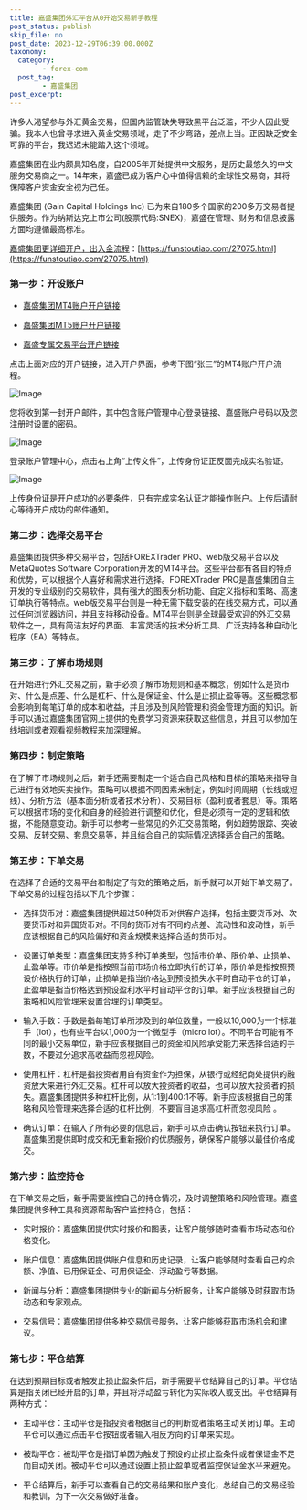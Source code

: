 ```yaml
---
title: 嘉盛集团外汇平台从0开始交易新手教程
post_status: publish
skip_file: no
post_date: 2023-12-29T06:39:00.000Z
taxonomy:
  category:
        - forex-com
  post_tag:
        - 嘉盛集团
post_excerpt: 
---
```

许多人渴望参与外汇黄金交易，但国内监管缺失导致黑平台泛滥，不少人因此受骗。我本人也曾寻求进入黄金交易领域，走了不少弯路，差点上当。正因缺乏安全可靠的平台，我迟迟未能踏入这个领域。

嘉盛集团在业内颇具知名度，自2005年开始提供中文服务，是历史最悠久的中文服务交易商之一。14年来，嘉盛已成为客户心中值得信赖的全球性交易商，其将保障客户资金安全视为己任。

嘉盛集团 (Gain Capital Holdings Inc) 已为来自180多个国家的200多万交易者提供服务。作为纳斯达克上市公司(股票代码:SNEX)，嘉盛在管理、财务和信息披露方面均遵循最高标准。

[嘉盛集团更详细开户，出入金流程](https://funstoutiao.com/27075.html)：[https://funstoutiao.com/27075.html](https://funstoutiao.com/27075.html)

### 第一步：开设账户

* [嘉盛集团MT4账户开户链接](https://s.ssgg.net/jsmt4)

* [嘉盛集团MT5账户开户链接](https://s.ssgg.net/jsmt5)

* [嘉盛专属交易平台开户链接](https://s.ssgg.net/js)

点击上面对应的开户链接，进入开户界面，参考下图“张三”的MT4账户开户流程。

![Image](https://prod-files-secure.s3.us-west-2.amazonaws.com/39ed1227-6d7d-4570-be36-9ccd4a2c4241/7a167aea-686b-400d-af59-4e18eb607a40/640.png?X-Amz-Algorithm=AWS4-HMAC-SHA256&X-Amz-Content-Sha256=UNSIGNED-PAYLOAD&X-Amz-Credential=ASIAZI2LB4665A3XJMHR%2F20250309%2Fus-west-2%2Fs3%2Faws4_request&X-Amz-Date=20250309T041309Z&X-Amz-Expires=3600&X-Amz-Security-Token=IQoJb3JpZ2luX2VjECQaCXVzLXdlc3QtMiJHMEUCIQDGp528yf0el6rJEWmZkfhxQMIKcCbf12YYuPwKeJBpIAIgKX2Z4f9Jb%2FIX9jIBo9f24ShPkFdtCmj9u4qFAVirtTUq%2FwMIbRAAGgw2Mzc0MjMxODM4MDUiDPNACO2ib9nDAfXN%2FSrcA3t0lhTeB9QtTkPVSwtqDDtybqHTMNsJpysIMq3A02QkebkAoSw8W4xitOaqCLxDrR8O4JKXvlfu%2B33ju%2BpVrDhPUtz2akvbwrn2qZIQnHSouAeOnKNAR6XbIceAiEzKAvP80be3I46NXak0moepNkWp1pCPFVqxpr5DUL16tk9eS8GWotA53FTbyLvZ%2FIeNVKFnwtiYb9yHQNvUtjcZs5j1F%2BT2w15yV1iwX1FLljKwHqD%2FqbTq4y8Cn%2F8i8d4eD7njBK9Gr7TT%2BPhGRd0N5I5CTff70DhYnZ0LdIJ3opFXjEkwkTmttIQHgT8Zo2mpJX910VZvTrkmhnvE9uba2J3EdSnKHvr7dfmtbPKqgOeVaqsxBGU%2B4Npsbw2srVnpC2Hp0vhlFE30GCV7PXQK4FS5irBea1z%2BUhrovihwasfveQXDVKY9IbYYfFNjJACMuZSSHwtvza9NSgx8f%2BqEnLEsAIIEA8sL8CKd13Ef7zUwasbbjpB%2FOCzdlga1DfzSIRoKIRthl33C3MKW%2B9RoLLIdzsNJ75EdAI9uAe2Qca0LAt0HyXGEbFpjOUu72VO6FnIAzO15J9%2F15m%2BlV6CbpKWHTYT9uH6DVxBvByDdmax6lWxAosBu2nMPwvTdMMGntL4GOqUBR9w3R2ff4arsrOI51oN3XZLmVCfYPGFV%2BwfQrrz%2BLlQ0ksCdNmzz1Iqf9WjMPhTEsQ%2BEszOUpKqQFnw92B5mUN1nilIPqy1Zisqx77ISeS1hMmZQ%2FOdsuUXqZ7GTjISyopMpUZgmmKy%2FHU4hHG2NX6%2B4zAQpDhvDRsNl1QjzMZT1SACvsGSCWCFAlVefTHyB2%2BrCeYMWJMmRPc8cH1dLs5CP%2BAkC&X-Amz-Signature=365421da253b5b889fbcc11288fa687995f0bb9117fffaa8c057e9e06fc697ea&X-Amz-SignedHeaders=host&x-id=GetObject)

您将收到第一封开户邮件，其中包含账户管理中心登录链接、嘉盛账户号码以及您注册时设置的密码。

![Image](https://prod-files-secure.s3.us-west-2.amazonaws.com/39ed1227-6d7d-4570-be36-9ccd4a2c4241/eaa1c6b3-2877-4284-a0e1-530e222c27fb/image.png?X-Amz-Algorithm=AWS4-HMAC-SHA256&X-Amz-Content-Sha256=UNSIGNED-PAYLOAD&X-Amz-Credential=ASIAZI2LB4665A3XJMHR%2F20250309%2Fus-west-2%2Fs3%2Faws4_request&X-Amz-Date=20250309T041309Z&X-Amz-Expires=3600&X-Amz-Security-Token=IQoJb3JpZ2luX2VjECQaCXVzLXdlc3QtMiJHMEUCIQDGp528yf0el6rJEWmZkfhxQMIKcCbf12YYuPwKeJBpIAIgKX2Z4f9Jb%2FIX9jIBo9f24ShPkFdtCmj9u4qFAVirtTUq%2FwMIbRAAGgw2Mzc0MjMxODM4MDUiDPNACO2ib9nDAfXN%2FSrcA3t0lhTeB9QtTkPVSwtqDDtybqHTMNsJpysIMq3A02QkebkAoSw8W4xitOaqCLxDrR8O4JKXvlfu%2B33ju%2BpVrDhPUtz2akvbwrn2qZIQnHSouAeOnKNAR6XbIceAiEzKAvP80be3I46NXak0moepNkWp1pCPFVqxpr5DUL16tk9eS8GWotA53FTbyLvZ%2FIeNVKFnwtiYb9yHQNvUtjcZs5j1F%2BT2w15yV1iwX1FLljKwHqD%2FqbTq4y8Cn%2F8i8d4eD7njBK9Gr7TT%2BPhGRd0N5I5CTff70DhYnZ0LdIJ3opFXjEkwkTmttIQHgT8Zo2mpJX910VZvTrkmhnvE9uba2J3EdSnKHvr7dfmtbPKqgOeVaqsxBGU%2B4Npsbw2srVnpC2Hp0vhlFE30GCV7PXQK4FS5irBea1z%2BUhrovihwasfveQXDVKY9IbYYfFNjJACMuZSSHwtvza9NSgx8f%2BqEnLEsAIIEA8sL8CKd13Ef7zUwasbbjpB%2FOCzdlga1DfzSIRoKIRthl33C3MKW%2B9RoLLIdzsNJ75EdAI9uAe2Qca0LAt0HyXGEbFpjOUu72VO6FnIAzO15J9%2F15m%2BlV6CbpKWHTYT9uH6DVxBvByDdmax6lWxAosBu2nMPwvTdMMGntL4GOqUBR9w3R2ff4arsrOI51oN3XZLmVCfYPGFV%2BwfQrrz%2BLlQ0ksCdNmzz1Iqf9WjMPhTEsQ%2BEszOUpKqQFnw92B5mUN1nilIPqy1Zisqx77ISeS1hMmZQ%2FOdsuUXqZ7GTjISyopMpUZgmmKy%2FHU4hHG2NX6%2B4zAQpDhvDRsNl1QjzMZT1SACvsGSCWCFAlVefTHyB2%2BrCeYMWJMmRPc8cH1dLs5CP%2BAkC&X-Amz-Signature=c4d1f0cf1911259343e83fa2136ba221bd293dc9cae3f27b33485235723aeee5&X-Amz-SignedHeaders=host&x-id=GetObject)

登录账户管理中心，点击右上角“上传文件”，上传身份证正反面完成实名验证。

![Image](https://prod-files-secure.s3.us-west-2.amazonaws.com/39ed1227-6d7d-4570-be36-9ccd4a2c4241/54090639-09fc-46b4-a135-e0289f707147/image.png?X-Amz-Algorithm=AWS4-HMAC-SHA256&X-Amz-Content-Sha256=UNSIGNED-PAYLOAD&X-Amz-Credential=ASIAZI2LB4665A3XJMHR%2F20250309%2Fus-west-2%2Fs3%2Faws4_request&X-Amz-Date=20250309T041309Z&X-Amz-Expires=3600&X-Amz-Security-Token=IQoJb3JpZ2luX2VjECQaCXVzLXdlc3QtMiJHMEUCIQDGp528yf0el6rJEWmZkfhxQMIKcCbf12YYuPwKeJBpIAIgKX2Z4f9Jb%2FIX9jIBo9f24ShPkFdtCmj9u4qFAVirtTUq%2FwMIbRAAGgw2Mzc0MjMxODM4MDUiDPNACO2ib9nDAfXN%2FSrcA3t0lhTeB9QtTkPVSwtqDDtybqHTMNsJpysIMq3A02QkebkAoSw8W4xitOaqCLxDrR8O4JKXvlfu%2B33ju%2BpVrDhPUtz2akvbwrn2qZIQnHSouAeOnKNAR6XbIceAiEzKAvP80be3I46NXak0moepNkWp1pCPFVqxpr5DUL16tk9eS8GWotA53FTbyLvZ%2FIeNVKFnwtiYb9yHQNvUtjcZs5j1F%2BT2w15yV1iwX1FLljKwHqD%2FqbTq4y8Cn%2F8i8d4eD7njBK9Gr7TT%2BPhGRd0N5I5CTff70DhYnZ0LdIJ3opFXjEkwkTmttIQHgT8Zo2mpJX910VZvTrkmhnvE9uba2J3EdSnKHvr7dfmtbPKqgOeVaqsxBGU%2B4Npsbw2srVnpC2Hp0vhlFE30GCV7PXQK4FS5irBea1z%2BUhrovihwasfveQXDVKY9IbYYfFNjJACMuZSSHwtvza9NSgx8f%2BqEnLEsAIIEA8sL8CKd13Ef7zUwasbbjpB%2FOCzdlga1DfzSIRoKIRthl33C3MKW%2B9RoLLIdzsNJ75EdAI9uAe2Qca0LAt0HyXGEbFpjOUu72VO6FnIAzO15J9%2F15m%2BlV6CbpKWHTYT9uH6DVxBvByDdmax6lWxAosBu2nMPwvTdMMGntL4GOqUBR9w3R2ff4arsrOI51oN3XZLmVCfYPGFV%2BwfQrrz%2BLlQ0ksCdNmzz1Iqf9WjMPhTEsQ%2BEszOUpKqQFnw92B5mUN1nilIPqy1Zisqx77ISeS1hMmZQ%2FOdsuUXqZ7GTjISyopMpUZgmmKy%2FHU4hHG2NX6%2B4zAQpDhvDRsNl1QjzMZT1SACvsGSCWCFAlVefTHyB2%2BrCeYMWJMmRPc8cH1dLs5CP%2BAkC&X-Amz-Signature=e536434e070ae83a0bf4109198ffd1dd8a6b2ffbbf7307366033d77bdd33a8da&X-Amz-SignedHeaders=host&x-id=GetObject)

上传身份证是开户成功的必要条件，只有完成实名认证才能操作账户。上传后请耐心等待开户成功的邮件通知。

### 第二步：选择交易平台

嘉盛集团提供多种交易平台，包括FOREXTrader PRO、web版交易平台以及MetaQuotes Software Corporation开发的MT4平台。这些平台都有各自的特点和优势，可以根据个人喜好和需求进行选择。FOREXTrader PRO是嘉盛集团自主开发的专业级别的交易软件，具有强大的图表分析功能、自定义指标和策略、高速订单执行等特点。web版交易平台则是一种无需下载安装的在线交易方式，可以通过任何浏览器访问，并且支持移动设备。MT4平台则是全球最受欢迎的外汇交易软件之一，具有简洁友好的界面、丰富灵活的技术分析工具、广泛支持各种自动化程序（EA）等特点。

### 第三步：了解市场规则

在开始进行外汇交易之前，新手必须了解市场规则和基本概念，例如什么是货币对、什么是点差、什么是杠杆、什么是保证金、什么是止损止盈等等。这些概念都会影响到每笔订单的成本和收益，并且涉及到风险管理和资金管理方面的知识。新手可以通过嘉盛集团官网上提供的免费学习资源来获取这些信息，并且可以参加在线培训或者观看视频教程来加深理解。

### 第四步：制定策略

在了解了市场规则之后，新手还需要制定一个适合自己风格和目标的策略来指导自己进行有效地买卖操作。策略可以根据不同因素来制定，例如时间周期（长线或短线）、分析方法（基本面分析或者技术分析）、交易目标（盈利或者套息）等。策略可以根据市场的变化和自身的经验进行调整和优化，但是必须有一定的逻辑和依据，不能随意变动。新手可以参考一些常见的外汇交易策略，例如趋势跟踪、突破交易、反转交易、套息交易等，并且结合自己的实际情况选择适合自己的策略。

### 第五步：下单交易

在选择了合适的交易平台和制定了有效的策略之后，新手就可以开始下单交易了。下单交易的过程包括以下几个步骤：

* 选择货币对：嘉盛集团提供超过50种货币对供客户选择，包括主要货币对、次要货币对和异国货币对。不同的货币对有不同的点差、流动性和波动性，新手应该根据自己的风险偏好和资金规模来选择合适的货币对。

* 设置订单类型：嘉盛集团支持多种订单类型，包括市价单、限价单、止损单、止盈单等。市价单是指按照当前市场价格立即执行的订单，限价单是指按照预设价格执行的订单，止损单是指当价格达到预设损失水平时自动平仓的订单，止盈单是指当价格达到预设盈利水平时自动平仓的订单。新手应该根据自己的策略和风险管理来设置合理的订单类型。

* 输入手数：手数是指每笔订单所涉及到的单位数量，一般以10,000为一个标准手（lot），也有些平台以1,000为一个微型手（micro lot）。不同平台可能有不同的最小交易单位，新手应该根据自己的资金和风险承受能力来选择合适的手数，不要过分追求高收益而忽视风险。

* 使用杠杆：杠杆是指投资者用自有资金作为担保，从银行或经纪商处提供的融资放大来进行外汇交易。杠杆可以放大投资者的收益，也可以放大投资者的损失。嘉盛集团提供多种杠杆比例，从1:1到400:1不等。新手应该根据自己的策略和风险管理来选择合适的杠杆比例，不要盲目追求高杠杆而忽视风险 。

* 确认订单：在输入了所有必要的信息后，新手可以点击确认按钮来执行订单。嘉盛集团提供即时成交和无重新报价的优质服务，确保客户能够以最佳价格成交。

### 第六步：监控持仓

在下单交易之后，新手需要监控自己的持仓情况，及时调整策略和风险管理。嘉盛集团提供多种工具和资源帮助客户监控持仓，包括：

* 实时报价：嘉盛集团提供实时报价和图表，让客户能够随时查看市场动态和价格变化。

* 账户信息：嘉盛集团提供账户信息和历史记录，让客户能够随时查看自己的余额、净值、已用保证金、可用保证金、浮动盈亏等数据。

* 新闻与分析：嘉盛集团提供专业的新闻与分析服务，让客户能够及时获取市场动态和专家观点。

* 交易信号：嘉盛集团提供多种交易信号服务，让客户能够获取市场机会和建议。

### 第七步：平仓结算

在达到预期目标或者触发止损止盈条件后，新手需要平仓结算自己的订单。平仓结算是指关闭已经开启的订单，并且将浮动盈亏转化为实际收入或支出。平仓结算有两种方式：

* 主动平仓：主动平仓是指投资者根据自己的判断或者策略主动关闭订单。主动平仓可以通过点击平仓按钮或者输入相反方向的订单来实现。

* 被动平仓：被动平仓是指订单因为触发了预设的止损止盈条件或者保证金不足而自动关闭。被动平仓可以通过设置止损止盈单或者监控保证金水平来避免。

* 平仓结算后，新手可以查看自己的交易结果和账户变化，总结自己的交易经验和教训，为下一次交易做好准备。